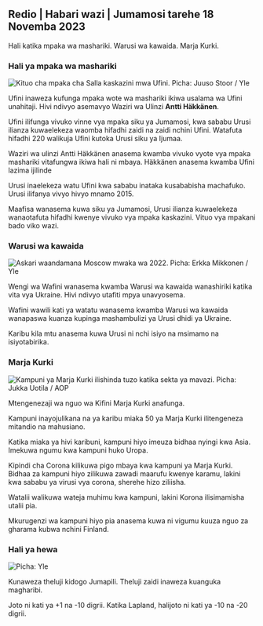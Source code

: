 ## Redio \| Habari wazi \| Jumamosi tarehe 18 Novemba 2023

Hali katika mpaka wa mashariki. Warusi wa kawaida. Marja Kurki.

### Hali ya mpaka wa mashariki

![Kituo cha mpaka cha Salla kaskazini mwa Ufini. Picha: Juuso Stoor / Yle](https://images.cdn.yle.fi/image/upload/c_crop,h_3033,w_5392,x_0,y_144/ar_1.7777777777777777,c_fill,g_faces,h_p_670,/q_auto:eco/f_auto/fl_lossy/v1700230392/39-1202451655773834805e)

Ufini inaweza kufunga mpaka wote wa mashariki ikiwa usalama wa Ufini unahitaji. Hivi ndivyo asemavyo Waziri wa Ulinzi **Antti Häkkänen**.

Ufini ilifunga vivuko vinne vya mpaka siku ya Jumamosi, kwa sababu Urusi ilianza kuwaelekeza waomba hifadhi zaidi na zaidi nchini Ufini. Watafuta hifadhi 220 walikuja Ufini kutoka Urusi siku ya Ijumaa.

Waziri wa ulinzi Antti Häkkänen anasema kwamba vivuko vyote vya mpaka mashariki vitafungwa ikiwa hali ni mbaya. Häkkänen anasema kwamba Ufini lazima ijilinde

Urusi inaelekeza watu Ufini kwa sababu inataka kusababisha machafuko. Urusi ilifanya vivyo hivyo mnamo 2015.

Maafisa wanasema kuwa siku ya Jumamosi, Urusi ilianza kuwaelekeza wanaotafuta hifadhi kwenye vivuko vya mpaka kaskazini. Vituo vya mpakani bado viko wazi.

### Warusi wa kawaida

![Askari waandamana Moscow mwaka wa 2022. Picha: Erkka Mikkonen / Yle](https://images.cdn.yle.fi/image/upload/c_crop,h_2250,w_4000,x_0,y_620/ar_1.777777777,7_faces,h_675,w_1200/dpr_1.0/q_auto:eco/f_auto/fl_lossy/v1652081791/39-9521386278c4035763b)

Wengi wa Wafini wanasema kwamba Warusi wa kawaida wanashiriki katika vita vya Ukraine. Hivi ndivyo utafiti mpya unavyosema.

Wafini wawili kati ya watatu wanasema kwamba Warusi wa kawaida wanapaswa kuanza kupinga mashambulizi ya Urusi dhidi ya Ukraine.

Karibu kila mtu anasema kuwa Urusi ni nchi isiyo na msimamo na isiyotabirika.

### Marja Kurki

![Kampuni ya Marja Kurki ilishinda tuzo katika sekta ya mavazi. Picha: Jukka Uotila / AOP](https://images.cdn.yle.fi/image/upload/c_crop,h_2089,w_3715,x_1,y_0/ar_1.7777777777777777,c_fill,g_faces,h_670/0.q_auto:eco/f_auto/fl_lossy/v1700215518/39-120216565573a69289c3)

Mtengenezaji wa nguo wa Kifini Marja Kurki anafunga.

Kampuni inayojulikana na ya karibu miaka 50 ya Marja Kurki ilitengeneza mitandio na mahusiano.

Katika miaka ya hivi karibuni, kampuni hiyo imeuza bidhaa nyingi kwa Asia. Imekuwa ngumu kwa kampuni huko Uropa.

Kipindi cha Corona kilikuwa pigo mbaya kwa kampuni ya Marja Kurki. Bidhaa za kampuni hiyo zilikuwa zawadi maarufu kwenye karamu, lakini kwa sababu ya virusi vya corona, sherehe hizo ziliisha.

Watalii walikuwa wateja muhimu kwa kampuni, lakini Korona ilisimamisha utalii pia.

Mkurugenzi wa kampuni hiyo pia anasema kuwa ni vigumu kuuza nguo za gharama kubwa nchini Finland.

### Hali ya hewa

![ Picha: Yle](https://images.cdn.yle.fi/image/upload/c_crop,h_1080,w_1919,x_0,y_0/ar_1.7777777777777777,c_fill,g_faces,h_6710/0_pq2.:eco/f_auto/fl_lossy/v1700323494/39-12028456558e083321cf)

Kunaweza theluji kidogo Jumapili. Theluji zaidi inaweza kuanguka magharibi.

Joto ni kati ya +1 na -10 digrii. Katika Lapland, halijoto ni kati ya -10 na -20 digrii.